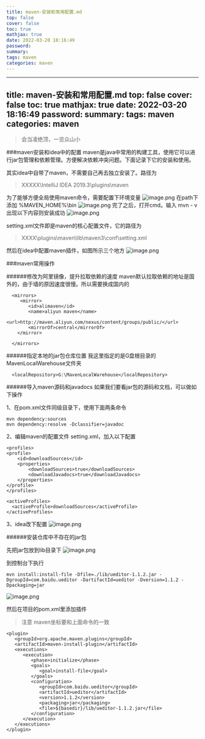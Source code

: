 ```yaml
---
title: maven-安装和常用配置.md
top: false
cover: false
toc: true
mathjax: true
date: 2022-03-20 18:16:49
password:
summary:
tags: maven
categories: maven
---
```

---
title: maven-安装和常用配置.md
top: false
cover: false
toc: true
mathjax: true
date: 2022-03-20 18:16:49
password:
summary:
tags: maven
categories: maven
---
> 会当凌绝顶，一览众山小

###maven安装和idea中的配置
maven是java中常用的构建工具，使用它可以进行jar包管理和依赖管理。方便解决依赖冲突问题。下面记录下它的安装和使用。

其实idea中自带了maven，不需要自己再去独立安装了。路径为
>XXXXX\IntelliJ IDEA 2019.3\plugins\maven

为了能够方便全局使用maven命令，需要配置下环境变量
![image.png](https://upload-images.jianshu.io/upload_images/13965490-7310e16bdfd6a0e8.png?imageMogr2/auto-orient/strip%7CimageView2/2/w/1240)
在path下添加 %MAVEN_HOME%\bin
![image.png](https://upload-images.jianshu.io/upload_images/13965490-6040e97a2e6b3587.png?imageMogr2/auto-orient/strip%7CimageView2/2/w/1240)
完了之后，打开cmd。输入 mvn - v 出现以下内容则安装成功
![image.png](https://upload-images.jianshu.io/upload_images/13965490-17dcfe73b8fbc334.png?imageMogr2/auto-orient/strip%7CimageView2/2/w/1240)


setting.xml文件即是maven的核心配置文件，它的路径为
>XXXX\plugins\maven\lib\maven3\conf\setting.xml

然后在idea中配置maven插件，如图所示三个地方
![image.png](https://upload-images.jianshu.io/upload_images/13965490-74bdf1ce5d717135.png?imageMogr2/auto-orient/strip%7CimageView2/2/w/1240)


###maven常用操作


######修改为阿里镜像，提升拉取依赖的速度
maven默认拉取依赖的地址是国外的，由于墙的原因速度很慢。所以需要换成国内的

~~~
  <mirrors>
     <mirror>  
        <id>alimaven</id>  
        <name>aliyun maven</name>  
        <url>http://maven.aliyun.com/nexus/content/groups/public/</url>  
        <mirrorOf>central</mirrorOf>         
    </mirror>

  </mirrors>
~~~


######指定本地的jar包仓库位置
我这里指定的是G盘根目录的MavenLocalWarehouse文件夹
~~~
  <localRepository>G:\MavenLocalWarehouse</localRepository>
~~~


######导入maven源码和javadocs
如果我们要看jar包的源码和文档，可以做如下操作

1、在pom.xml文件同级目录下，使用下面两条命令
~~~
mvn dependency:sources
mvn dependency:resolve -Dclassifier=javadoc
~~~

2、编辑maven的配置文件 setting.xml，加入以下配置

~~~
<profiles>
<profile>
    <id>downloadSources</id>
    <properties>
        <downloadSources>true</downloadSources>
        <downloadJavadocs>true</downloadJavadocs>           
    </properties>
</profile>
</profiles>
 
<activeProfiles>
  <activeProfile>downloadSources</activeProfile>
</activeProfiles>
~~~

3、idea改下配置
![image.png](https://upload-images.jianshu.io/upload_images/13965490-bd74ea2ab1791500.png?imageMogr2/auto-orient/strip%7CimageView2/2/w/1240)

######安装仓库中不存在的jar包

先把jar包放到lib目录下
![image.png](https://upload-images.jianshu.io/upload_images/13965490-8a47793534ea921e.png?imageMogr2/auto-orient/strip%7CimageView2/2/w/1240)

到控制台下执行
~~~
mvn install:install-file -Dfile=./lib/ueditor-1.1.2.jar -DgroupId=com.baidu.ueditor -DartifactId=ueditor -Dversion=1.1.2 -Dpackaging=jar
~~~
![image.png](https://upload-images.jianshu.io/upload_images/13965490-abe2cf874df81078.png?imageMogr2/auto-orient/strip%7CimageView2/2/w/1240)

然后在项目的pom.xml里添加插件
> 注意 maven坐标要和上面命令的一致
~~~
<plugin>
   <groupId>org.apache.maven.plugins</groupId>
   <artifactId>maven-install-plugin</artifactId>
   <executions>
      <execution>
         <phase>initialize</phase>
         <goals>
            <goal>install-file</goal>
         </goals>
         <configuration>
            <groupId>com.baidu.ueditor</groupId>
            <artifactId>ueditor</artifactId>
            <version>1.1.2</version>
            <packaging>jar</packaging>
            <file>${basedir}/lib/ueditor-1.1.2.jar</file>
         </configuration>
      </execution>
   </executions>
</plugin>
~~~
